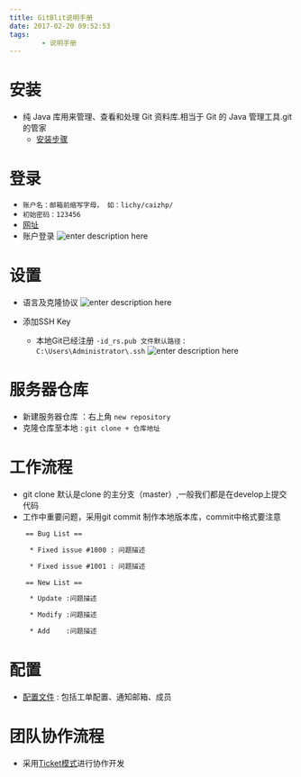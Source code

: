 ```yaml
---
title: GitBlit说明手册
date: 2017-02-20 09:52:53
tags:
		- 说明手册
---
```

# 安装
-  纯 Java 库用来管理、查看和处理 Git 资料库.相当于 Git 的 Java 管理工具.git的管家
   - [安装步骤][1] 

<!-- more -->

# 登录
  - `账户名：邮箱前缩写字母， 如：lichy/caizhp/`
  - `初始密码：123456`
  - [网址][2] 
  - 账户登录
	![enter description here][3]
	
# 设置
  - 语言及克隆协议
![enter description here][4]

  - 添加SSH  Key
	-  本地Git已经注册  `·id_rs.pub 文件默认路径：C:\Users\Administrator\.ssh`
![enter description here][5]

# 服务器仓库
 - 新建服务器仓库 ：右上角  `new repository`
 - 克隆仓库至本地  : `git clone + 仓库地址  ` 

# 工作流程
  - git clone  默认是clone 的主分支（master）,一般我们都是在develop上提交代码 
  - 工作中重要问题，采用git commit 制作本地版本库，commit中格式要注意

``` stata
  	== Bug List ==

     * Fixed issue #1000 : 问题描述

     * Fixed issue #1001 : 问题描述

    == New List ==

     * Update :问题描述

     * Modify :问题描述

     * Add    :问题描述
```
# 配置
  - [配置文件][6]  : 包括工单配置、通知邮箱、成员

# 团队协作流程
  - 采用[Ticket模式][7]进行协作开发
 


  [1]: http://www.cnblogs.com/jeremylee/p/5626240.html
  [2]: http://192.168.2.208:10101/
  [3]: http://oimqf80rv.bkt.clouddn.com/GitBlit-1.png
  [4]: http://oimqf80rv.bkt.clouddn.com/GitBlit-2.png
  [5]: http://oimqf80rv.bkt.clouddn.com/GitBlit-3.png
  [6]: https://github.com/wisezhao/software/tree/master/GitBlitData
  [7]: http://www.cnblogs.com/x3d/p/gitblit-ticket.html
